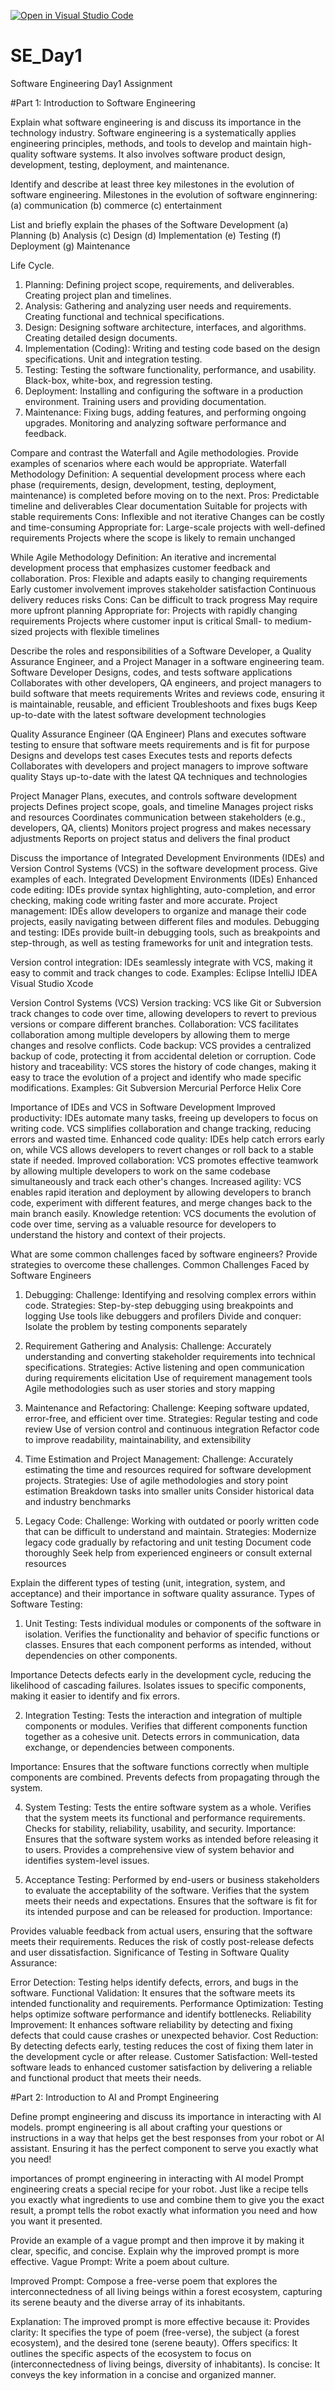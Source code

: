 [![Open in Visual Studio Code](https://classroom.github.com/assets/open-in-vscode-2e0aaae1b6195c2367325f4f02e2d04e9abb55f0b24a779b69b11b9e10269abc.svg)](https://classroom.github.com/online_ide?assignment_repo_id=15568782&assignment_repo_type=AssignmentRepo)
# SE_Day1
Software Engineering Day1 Assignment

#Part 1: Introduction to Software Engineering

Explain what software engineering is and discuss its importance in the technology industry.
Software engineering is a systematically applies engineering principles, methods, and tools to develop and maintain high-quality software systems. It also involves software product design, development, testing, deployment, and maintenance.


Identify and describe at least three key milestones in the evolution of software engineering.
Milestones in the evolution of software enginnering:
(a) communication 
(b) commerce 
(c) entertainment





List and briefly explain the phases of the Software Development
(a) Planning
(b) Analysis 
(c) Design
(d) Implementation
(e) Testing
(f) Deployment 
(g) Maintenance 

Life Cycle.
1. Planning:
Defining project scope, requirements, and deliverables.
Creating project plan and timelines.
2. Analysis:
Gathering and analyzing user needs and requirements.
Creating functional and technical specifications.
3. Design:
Designing software architecture, interfaces, and algorithms.
Creating detailed design documents.
4. Implementation (Coding):
Writing and testing code based on the design specifications.
Unit and integration testing.
5. Testing:
Testing the software functionality, performance, and usability.
Black-box, white-box, and regression testing.
6. Deployment:
Installing and configuring the software in a production environment.
Training users and providing documentation.
7. Maintenance:
Fixing bugs, adding features, and performing ongoing upgrades.
Monitoring and analyzing software performance and feedback.

Compare and contrast the Waterfall and Agile methodologies. Provide examples of scenarios where each would be appropriate.
Waterfall Methodology
Definition: A sequential development process where each phase (requirements, design, development, testing, deployment, maintenance) is completed before moving on to the next.
Pros:
Predictable timeline and deliverables
Clear documentation
Suitable for projects with stable requirements
Cons:
Inflexible and not iterative
Changes can be costly and time-consuming
Appropriate for:
Large-scale projects with well-defined requirements
Projects where the scope is likely to remain unchanged

While Agile Methodology
Definition: An iterative and incremental development process that emphasizes customer feedback and collaboration.
Pros:
Flexible and adapts easily to changing requirements
Early customer involvement improves stakeholder satisfaction
Continuous delivery reduces risks
Cons:
Can be difficult to track progress
May require more upfront planning
Appropriate for:
Projects with rapidly changing requirements
Projects where customer input is critical
Small- to medium-sized projects with flexible timelines


Describe the roles and responsibilities of a Software Developer, a Quality Assurance Engineer, and a Project Manager in a software engineering team.
Software Developer
Designs, codes, and tests software applications
Collaborates with other developers, QA engineers, and project managers to build software that meets requirements
Writes and reviews code, ensuring it is maintainable, reusable, and efficient
Troubleshoots and fixes bugs
Keep up-to-date with the latest software development technologies

Quality Assurance Engineer (QA Engineer)
Plans and executes software testing to ensure that software meets requirements and is fit for purpose
Designs and develops test cases
Executes tests and reports defects
Collaborates with developers and project managers to improve software quality
Stays up-to-date with the latest QA techniques and technologies

Project Manager
Plans, executes, and controls software development projects
Defines project scope, goals, and timeline
Manages project risks and resources
Coordinates communication between stakeholders (e.g., developers, QA, clients)
Monitors project progress and makes necessary adjustments
Reports on project status and delivers the final product


Discuss the importance of Integrated Development Environments (IDEs) and Version Control Systems (VCS) in the software development process. Give examples of each.
Integrated Development Environments (IDEs)
Enhanced code editing: IDEs provide syntax highlighting, auto-completion, and error checking, making code writing faster and more accurate.
Project management: IDEs allow developers to organize and manage their code projects, easily navigating between different files and modules.
Debugging and testing: IDEs provide built-in debugging tools, such as breakpoints and step-through, as well as testing frameworks for unit and integration tests.

Version control integration: IDEs seamlessly integrate with VCS, making it easy to commit and track changes to code.
Examples:
Eclipse
IntelliJ IDEA
Visual Studio
Xcode

Version Control Systems (VCS)
Version tracking: VCS like Git or Subversion track changes to code over time, allowing developers to revert to previous versions or compare different branches.
Collaboration: VCS facilitates collaboration among multiple developers by allowing them to merge changes and resolve conflicts.
Code backup: VCS provides a centralized backup of code, protecting it from accidental deletion or corruption.
Code history and traceability: VCS stores the history of code changes, making it easy to trace the evolution of a project and identify who made specific modifications.
Examples:
Git
Subversion
Mercurial
Perforce Helix Core

Importance of IDEs and VCS in Software Development
Improved productivity: IDEs automate many tasks, freeing up developers to focus on writing code. VCS simplifies collaboration and change tracking, reducing errors and wasted time.
Enhanced code quality: IDEs help catch errors early on, while VCS allows developers to revert changes or roll back to a stable state if needed.
Improved collaboration: VCS promotes effective teamwork by allowing multiple developers to work on the same codebase simultaneously and track each other's changes.
Increased agility: VCS enables rapid iteration and deployment by allowing developers to branch code, experiment with different features, and merge changes back to the main branch easily.
Knowledge retention: VCS documents the evolution of code over time, serving as a valuable resource for developers to understand the history and context of their projects.


What are some common challenges faced by software engineers? Provide strategies to overcome these challenges.
Common Challenges Faced by Software Engineers

1. Debugging:
Challenge: Identifying and resolving complex errors within code.
Strategies:
Step-by-step debugging using breakpoints and logging
Use tools like debuggers and profilers
Divide and conquer: Isolate the problem by testing components separately

2. Requirement Gathering and Analysis:
Challenge: Accurately understanding and converting stakeholder requirements into technical specifications.
Strategies:
Active listening and open communication during requirements elicitation
Use of requirement management tools
Agile methodologies such as user stories and story mapping

3. Maintenance and Refactoring:
Challenge: Keeping software updated, error-free, and efficient over time.
Strategies:
Regular testing and code review
Use of version control and continuous integration
Refactor code to improve readability, maintainability, and extensibility

4. Time Estimation and Project Management:
Challenge: Accurately estimating the time and resources required for software development projects.
Strategies:
Use of agile methodologies and story point estimation
Breakdown tasks into smaller units
Consider historical data and industry benchmarks

5. Legacy Code:
Challenge: Working with outdated or poorly written code that can be difficult to understand and maintain.
Strategies:
Modernize legacy code gradually by refactoring and unit testing
Document code thoroughly
Seek help from experienced engineers or consult external resources


Explain the different types of testing (unit, integration, system, and acceptance) and their importance in software quality assurance.
Types of Software Testing:

1. Unit Testing:
Tests individual modules or components of the software in isolation.
Verifies the functionality and behavior of specific functions or classes.
Ensures that each component performs as intended, without dependencies on other components.

Importance
Detects defects early in the development cycle, reducing the likelihood of cascading failures.
Isolates issues to specific components, making it easier to identify and fix errors.

2. Integration Testing:
Tests the interaction and integration of multiple components or modules.
Verifies that different components function together as a cohesive unit.
Detects errors in communication, data exchange, or dependencies between components.

Importance:
Ensures that the software functions correctly when multiple components are combined.
Prevents defects from propagating through the system.

4. System Testing:
Tests the entire software system as a whole.
Verifies that the system meets its functional and performance requirements.
Checks for stability, reliability, usability, and security.
Importance:
Ensures that the software system works as intended before releasing it to users.
Provides a comprehensive view of system behavior and identifies system-level issues.

5. Acceptance Testing:
Performed by end-users or business stakeholders to evaluate the acceptability of the software.
Verifies that the system meets their needs and expectations.
Ensures that the software is fit for its intended purpose and can be released for production.
Importance:

Provides valuable feedback from actual users, ensuring that the software meets their requirements.
Reduces the risk of costly post-release defects and user dissatisfaction.
Significance of Testing in Software Quality Assurance:

Error Detection: Testing helps identify defects, errors, and bugs in the software.
Functional Validation: It ensures that the software meets its intended functionality and requirements.
Performance Optimization: Testing helps optimize software performance and identify bottlenecks.
Reliability Improvement: It enhances software reliability by detecting and fixing defects that could cause crashes or unexpected behavior.
Cost Reduction: By detecting defects early, testing reduces the cost of fixing them later in the development cycle or after release.
Customer Satisfaction: Well-tested software leads to enhanced customer satisfaction by delivering a reliable and functional product that meets their needs.


#Part 2: Introduction to AI and Prompt Engineering


Define prompt engineering and discuss its importance in interacting with AI models.
prompt engineering is all about crafting your questions or instructions in a way that helps get the best responses from your robot or AI assistant.
Ensuring it has the perfect component to serve you exactly what you need!

importances of prompt engineering in interacting with AI model
Prompt engineering creats a special recipe for your robot. Just like a recipe tells you exactly what ingredients to use and combine them to give you the exact result, a prompt tells the robot exactly what information you need and how you want it presented.

Provide an example of a vague prompt and then improve it by making it clear, specific, and concise. Explain why the improved prompt is more effective.
Vague Prompt:
Write a poem about culture.

Improved Prompt:
Compose a free-verse poem that explores the interconnectedness of all living beings within a forest ecosystem, capturing its serene beauty and the diverse array of its inhabitants.

Explanation:
The improved prompt is more effective because it:
Provides clarity: It specifies the type of poem (free-verse), the subject (a forest ecosystem), and the desired tone (serene beauty).
Offers specifics: It outlines the specific aspects of the ecosystem to focus on (interconnectedness of living beings, diversity of inhabitants).
Is concise: It conveys the key information in a concise and organized manner.
